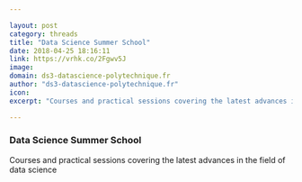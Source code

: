 ```yaml
---

layout: post
category: threads
title: "Data Science Summer School"
date: 2018-04-25 18:16:11
link: https://vrhk.co/2Fgwv5J
image: 
domain: ds3-datascience-polytechnique.fr
author: "ds3-datascience-polytechnique.fr"
icon: 
excerpt: "Courses and practical sessions covering the latest advances in the field of data science"

---
```


### Data Science Summer School

Courses and practical sessions covering the latest advances in the field of data science